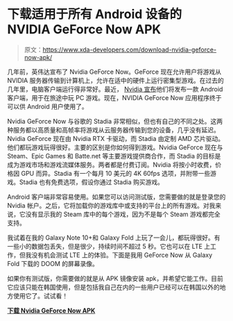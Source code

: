 # 下载适用于所有 Android 设备的 NVIDIA GeForce Now APK

> 原文：<https://www.xda-developers.com/download-nvidia-geforce-now-apk/>

几年前，英伟达宣布了 Nvidia GeForce Now。GeForce 现在允许用户将游戏从 NVIDIA 服务器传输到计算机上，允许在适中的硬件上运行密集型游戏。在过去的几年里，电脑客户端运行得非常好。最近， [Nvidia 宣布](https://www.xda-developers.com/nvidia-geforce-now-cloud-gaming-android-devices/)他们将发布一款 Android 客户端，用于在旅途中玩 PC 游戏。现在，NVIDIA GeForce Now 应用程序终于可以供 Android 用户使用了。

Nvidia GeForce Now 与谷歌的 Stadia 非常相似，但也有自己的不同之处。这两种服务都以高质量和高帧率将游戏从云服务器传输到您的设备，几乎没有延迟。Nvidia GeForce 现在由 Nvidia RTX 卡驱动，而 Stadia 由定制 AMD 芯片驱动。他们都玩游戏玩得很好。主要的区别是你如何得到游戏。Nvidia GeForce 现在与 Steam、Epic Games 和 Batte.net 等主要游戏提供商合作，而 Stadia 的目标是成为游戏市场和游戏流媒体服务。两者都是付费订阅。Nvidia 将按小时收费，价格因 GPU 而异。Stadia 有一个每月 10 美元的 4K 60fps 选项，并附带一些游戏。Stadia 也有免费选项，假设你通过 Stadia 购买游戏。

Android 客户端非常容易使用。如果您可以访问测试版，您需要做的就是登录您的 Nvidia 帐户。之后，它将加载你的游戏库中或支持的平台上的所有游戏。对我来说，它没有显示我的 Steam 库中的每个游戏，因为不是每个 Steam 游戏都完全支持。

我试着在我的 Galaxy Note 10+和 Galaxy Fold 上玩了一会儿，都玩得很好。有一些小的数据包丢失，但是很少，持续时间不超过 5 秒。它也可以在 LTE 上工作，但我没有机会测试 LTE 上的体验。下面是我用 GeForce Now 从 Galaxy Fold 下载的 DOOM 的屏幕录像。

如果你有测试版，你需要做的就是从 APK 镜像安装 apk，并希望它能工作。目前它应该只能在韩国使用，但是包括我自己在内的一些用户已经可以在韩国以外的地方使用它了。试试看！

**[下载 Nvidia GeForce Now APK](https://www.apkmirror.com/apk/nvidia/nvidia-geforce-now/nvidia-geforce-now-5-24-27410936-release/nvidia-geforce-now-5-24-27410936-android-apk-download/)**